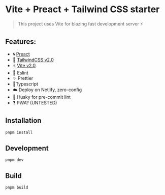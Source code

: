 # Vite + Preact + Tailwind CSS starter

> This project uses Vite for blazing fast development server ⚡

## Features:

- 🌀 [Preact](https://preactjs.com)
- 🎨 [TailwindCSS v2.0](https://blog.tailwindcss.com/tailwindcss-v2)
- ⚡ [Vite v2.0](https://github.com/vitejs/vite)
- 📝 Eslint
- ✨ Prettier
- 🔱Typescript
- ☁️ Deploy on Netlify, zero-config
- 🐺 Husky for pre-commit lint
- ❓ PWA? (UNTESTED)

## Installation

```sh
pnpm install
```

## Development

```sh
pnpm dev
```

## Build

```sh
pnpm build
```
